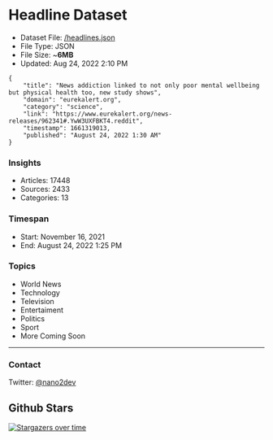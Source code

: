 # Headline Dataset

- Dataset File: [/headlines.json](https://raw.githubusercontent.com/fwd/news/master/headlines.json) 
- File Type: JSON
- File Size: ~**6MB**
- Updated: Aug 24, 2022 2:10 PM

```
{
    "title": "News addiction linked to not only poor mental wellbeing but physical health too, new study shows",
    "domain": "eurekalert.org",
    "category": "science",
    "link": "https://www.eurekalert.org/news-releases/962341#.YwW3UXFBKT4.reddit",
    "timestamp": 1661319013,
    "published": "August 24, 2022 1:30 AM"
}
```

### Insights

- Articles: 17448
- Sources: 2433
- Categories: 13

### Timespan

- Start: November 16, 2021
- End: August 24, 2022 1:25 PM

### Topics

- World News
- Technology
- Television
- Entertaiment
- Politics
- Sport
- More Coming Soon

---

### Contact 

Twitter: [@nano2dev](https://twitter.com/nano2dev)

## Github Stars

[![Stargazers over time](https://starchart.cc/fwd/news.svg)](https://starchart.cc/fwd/news)
	